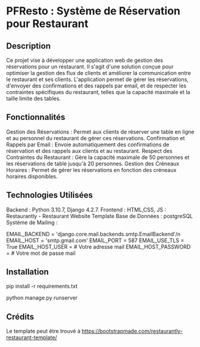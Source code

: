 # PFResto : Système de Réservation pour Restaurant

## Description

Ce projet vise à développer une application web de gestion des réservations pour un restaurant. 
Il s'agit d'une solution conçue pour optimiser la gestion des flux de clients et améliorer la communication entre le restaurant et ses clients. 
L'application permet de gérer les réservations, d'envoyer des confirmations et des rappels par email, et de respecter les contraintes spécifiques du restaurant, telles que la capacité maximale et la taille limite des tables.

## Fonctionnalités

Gestion des Réservations : Permet aux clients de réserver une table en ligne et au personnel du restaurant de gérer ces réservations.
Confirmation et Rappels par Email : Envoie automatiquement des confirmations de réservation et des rappels aux clients et au restaurant.
Respect des Contraintes du Restaurant : Gère la capacité maximale de 50 personnes et les réservations de table jusqu'à 20 personnes.
Gestion des Créneaux Horaires : Permet de gérer les réservations en fonction des créneaux horaires disponibles.

## Technologies Utilisées

Backend : Python 3.10.7, Django 4.2.7.
Frontend : HTML,CSS, JS : Restaurantly - Restaurant Website Template
Base de Données : postgreSQL
Système de Mailing : 

EMAIL_BACKEND = 'django.core.mail.backends.smtp.EmailBackend'/n
EMAIL_HOST = 'smtp.gmail.com'
EMAIL_PORT = 587
EMAIL_USE_TLS = True
EMAIL_HOST_USER =   # Votre adresse mail
EMAIL_HOST_PASSWORD =   # Votre mot de passe mail

## Installation

pip install -r requirements.txt

python manage.py runserver

## Crédits

Le template peut être trouvé à https://bootstrapmade.com/restaurantly-restaurant-template/
